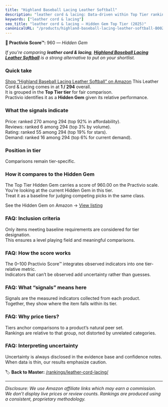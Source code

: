```yaml
---
title: "Highland Baseball Lacing Leather Softball"
description: "leather cord & lacing: Data-driven within Top Tier ranking using the Practivio Score™. Positioned by quality, value, demand, findability, momentum."
keywords: ["leather cord & lacing"]
seo_title: "leather cord & lacing — Hidden Gem Top Tier (2025)"
canonicalURL: "/products/highland-baseball-lacing-leather-softball-B00ZO1PXDO/"
---
```


**💎 Practivio Score™:** 960 — _Hidden Gem_


*If you're comparing **leather cord & lacing**, **[Highland Baseball Lacing Leather Softball](https://www.amazon.com/dp/B00ZO1PXDO?tag=practivio-20)** is a strong alternative to put on your shortlist.*
### Quick take
[Shop “Highland Baseball Lacing Leather Softball” on Amazon](https://www.amazon.com/dp/B00ZO1PXDO?tag=practivio-20)
This Leather Cord & Lacing comes in at **1 / 294** overall.  
It is grouped in the **Top Tier tier** for fair comparison.  
Practivio identifies it as a **Hidden Gem** given its relative performance.

### What the signals indicate
Price: ranked 270 among 294 (top 92% in affordability).  
Reviews: ranked 6 among 294 (top 3% by volume).  
Rating: ranked 55 among 294 (top 19% for stars).  
Demand: ranked 16 among 294 (top 6% for current demand).

### Position in tier
Comparisons remain tier-specific.

### How it compares to the Hidden Gem
The Top Tier Hidden Gem carries a score of 960.00 on the Practivio scale.  
You’re looking at the current Hidden Gem in this tier.  
Treat it as a baseline for judging competing picks in the same class.  

See the Hidden Gem on Amazon → [View listing](https://www.amazon.com/dp/B00ZO1PXDO?tag=practivio-20)

### FAQ: Inclusion criteria
Only items meeting baseline requirements are considered for tier designation.  
This ensures a level playing field and meaningful comparisons.

### FAQ: How the score works
The 0–100 Practivio Score™ integrates observed indicators into one tier-relative metric.  
Indicators that can’t be observed add uncertainty rather than guesses.

### FAQ: What “signals” means here
Signals are the measured indicators collected from each product.  
Together, they show where the item falls within its tier.

### FAQ: Why price tiers?
Tiers anchor comparisons to a product’s natural peer set.  
Rankings are relative to that group, not distorted by unrelated categories.

### FAQ: Interpreting uncertainty
Uncertainty is always disclosed in the evidence base and confidence notes.  
When data is thin, our results emphasize caution.


🏷️ **Back to Master:** [/rankings/leather-cord-lacing/](/rankings/leather-cord-lacing/)

---
_Disclosure: We use Amazon affiliate links which may earn a commission. We don’t display live prices or review counts. Rankings are produced using a consistent, proprietary methodology._
